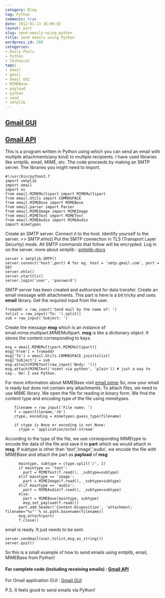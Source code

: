 ```yaml
---
category: Blog
tag: Python
comments: true
date: 2012-01-13 16:09:02
layout: post
slug: send-emails-using-python
title: Send emails using Python
wordpress_id: 200
categories:
- Daily Posts
- Python
- Technical
tags:
- email
- gmail
- Gmail GUI
- MIMEBase
- payload
- python
- send
- smtplib
---
```


## [Gmail GUI](https://github.com/jayrambhia/Gmail-API-GUI/blob/master/gmailGUI2.py)





## [Gmail API](https://github.com/jayrambhia/Basic-Gmail-API/blob/master/Basic-gmail.py)


This is a program written in Python using which you can send an email with multiple attachments(any kind) to multiple recipients.
I have used libraries like smtplib, email, MIME, etc. The code proceeds by making an SMTP server. The libraries you might need to import.

    
    #!/usr/bin/python2.7
    import smtplib
    import email
    import os
    from email.MIMEMultipart import MIMEMultipart
    from email.Utils import COMMASPACE
    from email.MIMEBase import MIMEBase
    from email.parser import Parser
    from email.MIMEImage import MIMEImage
    from email.MIMEText import MIMEText
    from email.MIMEAudio import MIMEAudio
    import mimetypes




Create an SMTP server. Connect it to the host.
Identify yourself to the server. >> SMTP.ehlo()
Put the SMTP connection in TLS (Transport Layer Security) mode. All SMTP commands that follow will be encrypted.
Log in on the server.
more about smtplib : [smtplib-docs](http://docs.python.org/library/smtplib.html)

    
    server = smtplib.SMTP()
    server.connect('host',port) # for eg. host = 'smtp.gmail.com', port = 587
    server.ehlo()
    server.starttls()
    server.login('user', 'password')




<!-- more -->



SMTP server has been created and authorized for data transfer.
Create an email message with attachments. This part is here is a bit tricky and uses **email** library.
Get the required input from the user.

    
    fromaddr = raw_input('Send mail by the name of: ')
    tolist = raw_input('To: ').split()
    sub = raw_input('Subject: ')




Create the message **msg** which is an instance of email.mime.multipart.MIMEMultipart.
**msg** is like a dictionary object. It stores the content corresponding to keys.

    
    msg = email.MIMEMultipart.MIMEMultipart()
    msg['From'] = fromaddr
    msg['To'] = email.Utils.COMMASPACE.join(tolist)
    msg['Subject'] = sub
    msg.attach(MIMEText(raw_input('Body: ')))
    msg.attach(MIMEText('nsent via python', 'plain')) # just a way to say.. Ha! I use Python.




For more information about MIMEBase visit [email.mime](http://docs.python.org/library/email.mime.html)
So, now your email is ready but does not contain any attachments. To attach files, we need to use MIME library.
We open the file for reading in binary form. We find the content type and encoding type of the file using mimetypes.

    
        filename = raw_input('File name: ')
        f = open(filename,'rb')
        ctype, encoding = mimetypes.guess_type(filename)
    
        if ctype is None or encoding is not None:
          ctype = 'application/octet-stream'




According to the type of the file, we use corresponding MIMEtype to encode the data of the file and save it in **part** which we would attach in **msg**. If subtype is other than 'text','image','audio', we encode the file with MIMEBase and attach the part as **payload** of **msg**

    
          maintype, subtype = ctype.split('/', 1)
          if maintype == 'text':
            part = MIMEText(f.read(), _subtype=subtype)
          elif maintype == 'image':
            part = MIMEImage(f.read(), _subtype=subtype)
          elif maintype == 'audio':
            part = MIMEAudio(f.read(), _subtype=subtype)
          else:
            part = MIMEBase(maintype, subtype)
            msg.set_payload(f.read())
          part.add_header('Content-Disposition', 'attachment; filename="%s"' % os.path.basename(filename))
          msg.attach(part)
          f.close()




email is ready. It just needs to be sent.

    
    server.sendmail(user,tolist,msg.as_string())
    server.quit()




So this is a small example of how to send emails using smtplib, email, MIMEBase from Python!


#### For complete code (including receiving emails) : [Gmail API](https://github.com/jayrambhia/Basic-Gmail-API/blob/master/Basic-gmail.py)
For Gmail application GUI : [Gmail GUI](https://github.com/jayrambhia/Gmail-API-GUI/blob/master/gmailGUI2.py)


P.S. It feels good to send emails via Python!


## 

